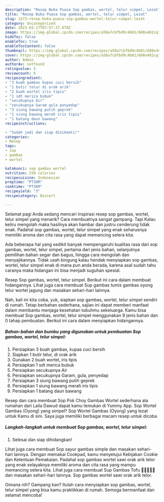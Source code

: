 ```yaml
---
description: "Resep Buka Puasa Sop gambas, wortel, telur simpel, Lezat"
title: "Resep Buka Puasa Sop gambas, wortel, telur simpel, Lezat"
slug: 1273-resep-buka-puasa-sop-gambas-wortel-telur-simpel-lezat
category: Uncategorized
date: 2023-03-17T07:57:27.670Z
image: https://img-global.cpcdn.com/recipes/a58a7cbfbd9c4b01/680x482cq70/sop-gambas-wortel-telur-simpel-foto-resep-utama.jpg
hideToc: false
enableToc: true
enableTocContent: false
thumbnail: https://img-global.cpcdn.com/recipes/a58a7cbfbd9c4b01/680x482cq70/sop-gambas-wortel-telur-simpel-foto-resep-utama.jpg
cover: https://img-global.cpcdn.com/recipes/a58a7cbfbd9c4b01/680x482cq70/sop-gambas-wortel-telur-simpel-foto-resep-utama.jpg
author: Admin
authorAv: notfound
ratingvalue: 5
reviewcount: 6
recipeingredient:
- "3 buah gambas kupas cuci bersih"
- "1 butir telur di orak arik"
- "2 buah wortel iris tipis"
- "1 sdt merica bubuk"
- "secukupnya Air"
- "secukupnya Garam gula penyedap"
- "3 siung bawang putih geprek"
- "1 siung bawang merah iris tipis"
- "1 batang daun bawang"
recipeinstructions:

- "Sudah jadi dan siap dinikmati!"
categories:
- Resep
tags:
- sop
- gambas
- wortel

katakunci: sop gambas wortel 
nutrition: 258 calories
recipecuisine: Indonesian
preptime: "PT38M"
cooktime: "PT36M"
recipeyield: "3"
recipecategory: Dessert

---
```



Selamat pagi Anda sedang mencari inspirasi resep sop gambas, wortel, telur simpel yang menarik? Cara membuatnya sangat gampang. Tapi Kalau keliru mengolah maka hasilnya akan hambar dan justru cenderung tidak enak. Padahal sop gambas, wortel, telur simpel yang enak seharusnya memiliki aroma dan cita rasa yang dapat memancing selera kita.


Ada beberapa hal yang sedikit banyak mempengaruhi kualitas rasa dari sop gambas, wortel, telur simpel, pertama dari jenis bahan, selanjutnya pemilihan bahan segar dan bagus, hingga cara mengolah dan menyajikannya. Tidak usah bingung kalau hendak menyiapkan sop gambas, wortel, telur simpel enak di mana pun anda berada, karena asal sudah tahu caranya maka hidangan ini bisa menjadi suguhan spesial.

Resep Sop gambas, wortel, telur simpel. Berikut ini cara dalam membuat hidangannya. Lihat juga cara membuat Sup gambas tumis gambas oyong telur wortel jagung dan masakan sehari-hari lainnya.


Nah, kali ini kita coba, yuk, siapkan sop gambas, wortel, telur simpel sendiri di rumah. Tetap berbahan sederhana, sajian ini dapat memberi manfaat dalam membantu menjaga kesehatan tubuhmu sekeluarga. Kamu bisa membuat Sop gambas, wortel, telur simpel menggunakan 9 jenis bahan dan 0 tahap pembuatan. Berikut ini cara dalam menyiapkan hidangannya.

<!--inarticleads1-->

##### Bahan-bahan dan bumbu yang digunakan untuk pembuatan Sop gambas, wortel, telur simpel:

1. Persiapkan 3 buah gambas, kupas cuci bersih
1. Siapkan 1 butir telur, di orak arik
1. Gunakan 2 buah wortel, iris tipis
1. Persiapkan 1 sdt merica bubuk
1. Persiapkan secukupnya Air
1. Persiapkan secukupnya Garam, gula, penyedap
1. Persiapkan 3 siung bawang putih geprek
1. Persiapkan 1 siung bawang merah iris tipis
1. Persiapkan 1 batang daun bawang


Resep dan cara membuat Sop Pok Choy Gambas Wortel sederhana ala rumahan dari Laila Dawud dapat kamu temukan di Yummy App. Sop Wortel Gambas (Oyong) yang simpel? Sop Wortel Gambas (Oyong) yang lezat untuk Kamu di sini. Saya juga memiliki berbagai macam resep untuk dicoba. 

<!--inarticleads2-->

##### Langkah-langkah untuk membuat Sop gambas, wortel, telur simpel:


1. Selesai dan siap dihidangkan!

Lihat juga cara membuat Sop sayur gambas simple dan masakan sehari-hari lainnya. Dengan memakai Cookpad, kamu menyetujui Kebijakan Cookie dan Ketentuan Pemakaian. Padahal sop gambas wortel sawi orak arik telor yang enak selayaknya memiliki aroma dan cita rasa yang mampu memancing selera kita. Lihat juga cara membuat Sup Gambas Tofu 🦐🦐🦐🦐🦐 dan masakan sehari-hari lainnya. Sop gambas wortel sawi orak arik telor. 

Gimana nih? Gampang kan? Itulah cara menyiapkan sop gambas, wortel, telur simpel yang bisa kamu praktikkan di rumah. Semoga bermanfaat dan selamat mencoba!
